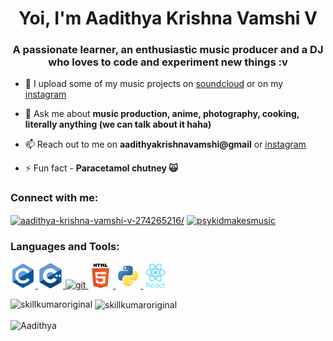 
<!--
**skillkumaroriginal/skillkumaroriginal** is a ✨ _special_ ✨ repository because its `README.md` (this file) appears on your GitHub profile.

Here are some ideas to get you started:

- 🔭 I’m currently working on ...
- 🌱 I’m currently learning ...
- 👯 I’m looking to collaborate on ...
- 🤔 I’m looking for help with ...
- 💬 Ask me about ...
- 📫 How to reach me: ...
- 😄 Pronouns: ...
- ⚡ Fun fact: ...
--><h1 align="center">Yoi, I'm Aadithya Krishna Vamshi V</h1>
<h3 align="center">A passionate learner, an enthusiastic music producer and a DJ who loves to code and experiment new things :v</h3>

<!-- - 🔭 I’m currently working on [healthify](https://github.com/acmpesuecc/healthify) -->
<!-- 
- 🌱 I’m currently learning **React-native** -->

- 🎹 I upload some of my music projects on [soundcloud](https://soundcloud.com/psykidmakesmusic) or on my [instagram](https://instagram.com/psykidmakesmusic)

- 💬 Ask me about **music production, anime, photography, cooking, literally anything (we can talk about it haha)**

- 📫 Reach out to me on **aadithyakrishnavamshi@gmail** or [instagram](https://instagram.com/psykidmakesmusic)


- ⚡ Fun fact -  **Paracetamol chutney 🙀**

<h3 align="left">Connect with me:</h3>
<p align="left">
<a href="https://linkedin.com/in/aadithya-krishna-vamshi-v-274265216/" target="blank"><img align="center" src="https://raw.githubusercontent.com/rahuldkjain/github-profile-readme-generator/master/src/images/icons/Social/linked-in-alt.svg" alt="aadithya-krishna-vamshi-v-274265216/" height="30" width="40" /></a>
<a href="https://instagram.com/psykidmakesmusic" target="blank"><img align="center" src="https://raw.githubusercontent.com/rahuldkjain/github-profile-readme-generator/master/src/images/icons/Social/instagram.svg" alt="psykidmakesmusic" height="30" width="40" /></a>
</p>

<h3 align="left">Languages and Tools:</h3>
<p align="left"> <a href="https://www.cprogramming.com/" target="_blank" rel="noreferrer"> <img src="https://raw.githubusercontent.com/devicons/devicon/master/icons/c/c-original.svg" alt="c" width="40" height="40"/> </a> <a href="https://www.w3schools.com/cpp/" target="_blank" rel="noreferrer"> <img src="https://raw.githubusercontent.com/devicons/devicon/master/icons/cplusplus/cplusplus-original.svg" alt="cplusplus" width="40" height="40"/> </a> <a href="https://git-scm.com/" target="_blank" rel="noreferrer"> <img src="https://www.vectorlogo.zone/logos/git-scm/git-scm-icon.svg" alt="git" width="40" height="40"/> </a> <a href="https://www.w3.org/html/" target="_blank" rel="noreferrer"> <img src="https://raw.githubusercontent.com/devicons/devicon/master/icons/html5/html5-original-wordmark.svg" alt="html5" width="40" height="40"/> </a> <a href="https://www.python.org" target="_blank" rel="noreferrer"> <img src="https://raw.githubusercontent.com/devicons/devicon/master/icons/python/python-original.svg" alt="python" width="40" height="40"/> </a> <a href="https://reactjs.org/" target="_blank" rel="noreferrer"> <img src="https://raw.githubusercontent.com/devicons/devicon/master/icons/react/react-original-wordmark.svg" alt="react" width="40" height="40"/> </a> </p>

<p><img align="left" src="https://github-readme-stats.vercel.app/api/top-langs?username=skillkumaroriginal&show_icons=true&locale=en&layout=compact" alt="skillkumaroriginal" /></p>

<p>&nbsp;<img align="center" src="https://github-readme-stats.vercel.app/api?username=skillkumaroriginal&show_icons=true&locale=en" alt="skillkumaroriginal" /></p>

<p><img align="center" src="https://github-readme-streak-stats.herokuapp.com/?user=aadithyakrishnavamshi&" alt="Aadithya" /></p>
